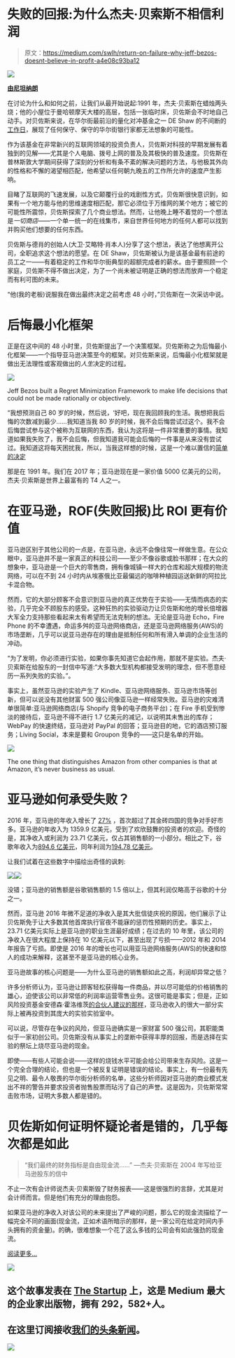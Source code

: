 # 失败的回报:为什么杰夫·贝索斯不相信利润

> 原文：<https://medium.com/swlh/return-on-failure-why-jeff-bezos-doesnt-believe-in-profit-a4e08c93ba12>

![](img/9524887380f36807a138a3bc020ec2c4.png)

[**由尼坦纳朗**](https://www.linkedin.com/in/nitant-narang-49446014/)

在讨论为什么和如何之前，让我们从最开始说起:1991 年，杰夫·贝索斯在蜡烛两头烧；他的小屋位于曼哈顿摩天大楼的高层，包括一张临时床，贝佐斯会不时地自己动手。对贝佐斯来说，在华尔街最前沿的量化对冲基金之一 DE Shaw 的不间断的[工作日](https://books.google.ca/books?id=t95iRvivDHIC&printsec=frontcover&dq=the+everything+store&hl=en&sa=X&ved=0ahUKEwjzhLKYw6XVAhVmjFQKHefACxAQ6AEIJjAA#v=onepage&q=regret%20minimization&f=false)，展现了任何保守、保守的华尔街银行家都无法想象的可能性。

作为该基金在非常新兴的互联网领域的投资负责人，贝佐斯对科技的早期发展有着独到的见解——尤其是个人电脑、拨号上网的普及及其极快的普及速度。贝佐斯在普林斯敦大学期间获得了深刻的分析和有条不紊的解决问题的方法，与他极其外向的性格和不懈的渴望相匹配，他希望以任何朝九晚五的工作所允许的速度产生影响。

目睹了互联网的飞速发展，以及它颠覆行业的戏剧性方式，贝佐斯很快意识到，如果有一个地方能与他的思维速度相匹配，那它必须位于万维网的某个地方；被它的可能性所震惊，贝佐斯探索了几个商业想法。然而，让他晚上睡不着觉的一个想法是*一切商店*——一个单一统一的在线集市，来自世界任何地方的任何人都可以找到并购买他们想要的任何东西。

贝佐斯与德肖的创始人(大卫·艾略特·肖本人)分享了这个想法，表达了他想离开公司，全职追求这个想法的愿望。在 DE Shaw，贝佐斯被认为是该基金最有前途的员工之一——有着稳定的工作和华尔街典型的超额完成者的薪水。由于要照顾一个家庭，贝佐斯不得不做出决定，为了一个尚未被证明是正确的想法而放弃一个稳定而有利可图的未来。

“他(我的老板)说服我在做出最终决定之前考虑 48 小时，”贝佐斯在一次采访中说。

# 后悔最小化框架

正是在这中间的 48 小时里，贝佐斯提出了一个决策框架。贝佐斯称之为后悔最小化框架——一个指导亚马逊决策至今的框架。对贝佐斯来说，后悔最小化框架就是做出无法理性或客观做出的*人生*决定的过程。

![](img/cf1e3c9c43cf573f5f2c666feac51d34.png)

Jeff Bezos built a Regret Minimization Framework to make life decisions that could not be made rationally or objectively.

“我想预测自己 80 岁的时候，然后说，‘好吧，现在我回顾我的生活。我想把我后悔的次数减到最少……我知道当我 80 岁的时候，我不会后悔尝试过这个。我不会后悔尝试参与这个被称为互联网的东西，我认为这将是一件非常重要的事情。我知道如果我失败了，我不会后悔，但我知道我可能会后悔的一件事是从来没有尝试过。我知道这将每天困扰我，所以，当我这样想的时候，这是一个难以置信的[简单的决定](https://www.youtube.com/watch?v=jwG_qR6XmDQ)

那是在 1991 年。我们在 2017 年；亚马逊现在是一家价值 5000 亿美元的公司，杰夫·贝索斯是世界上最富有的 T4 人之一。

# 在亚马逊，ROF(失败回报)比 ROI 更有价值

亚马逊区别于其他公司的一点是，在亚马逊，永远不会像往常一样做生意。在公众眼中，亚马逊并不是一家真正的科技公司——至少不像谷歌或脸书那样；在大众的想象中，亚马逊是一个巨大的零售商，拥有像城镇一样大的仓库和超大规模的物流网络，可以在不到 24 小时内从埃塞俄比亚最偏远的咖啡种植园运送新鲜的阿拉比卡混合物。

然而，它的大部分顾客不会意识到亚马逊的真正优势在于实验——无情而病态的实验，几乎完全不顾股东的感受。这种狂热的实验驱动力让贝佐斯和他的增长倍增器大军全力支持那些看起来太有希望而无法克制的想法。无论是亚马逊 Echo，Fire Phone 的不幸遭遇，命运多舛的亚马逊网络商店，还是亚马逊网络服务(AWS)的市场垄断，几乎可以说亚马逊存在的理由是抵制任何和所有滑入单调的企业生活的冲动。

“为了发明，你必须进行实验，如果你事先知道它会起作用，那就不是实验。杰夫·贝索斯在给股东的一封信中写道:“大多数大型机构都接受发明的理念，但不愿意经历一系列失败的实验。”。

事实上，虽然亚马逊的实验产生了 Kindle、亚马逊网络服务、亚马逊市场等创新，但可以说没有其他财富 500 强公司像亚马逊一样经常失败。亚马逊的灾难清单很简单:亚马逊网络商店(与 Shopify 竞争的电子商务平台)；在 Fire 手机受到惨淡的接待后，亚马逊不得不进行 1.7 亿美元的减记，以说明其未售出的库存；WebPay 的快速终结，亚马逊对 PayPal 的回答；亚马逊目的地，它的酒店预订服务；Living Social，本来是要和 Groupon 竞争的——这只是名单的开始。

![](img/278f5d5d7c5e7135a7beef976d6c9984.png)

The one thing that distinguishes Amazon from other companies is that at Amazon, it’s never business as usual.

# 亚马逊如何承受失败？

2016 年，亚马逊的年收入增长了 [27%](http://www.seattletimes.com/business/amazon/amazon-revenues-hit-by-stronger-dollar-miss-wall-street-expectations/) ，首次超过了其金砖四国的竞争对手好市多。亚马逊的年收入为 1359.9 亿美元，受到了欢欣鼓舞的投资者的欢迎。奇怪的是，其净收入或利润为 23.71 亿美元，仅占其销售额的一小部分。相比之下，谷歌年收入为[894.6 亿美元](https://www.statista.com/statistics/266206/googles-annual-global-revenue/)，同年利润为[194.78 亿美元](https://www.statista.com/statistics/513049/alphabet-annual-global-income/)。

让我们试着在这些数字中描绘出奇怪的讽刺:

![](img/fde19830ff9c5d730cb014140ca05c2c.png)![](img/ac9c41cce9828b3d51a2a331b2658e3b.png)

没错；亚马逊的销售额是谷歌销售额的 1.5 倍以上，但其利润仅略高于谷歌的十分之一。

然而，亚马逊 2016 年微不足道的净收入是其大批信徒庆祝的原因，他们展示了让贝佐斯免于让大多数其他首席执行官夜不能寐的惩罚性预期的历史。事实上，23.71 亿美元实际上是亚马逊的职业生涯最好成绩；在过去的 10 年里，该公司的净收入在很大程度上保持在 10 亿美元以下，甚至出现了亏损——2012 年和 2014 年报告了亏损。即使是 2016 年的增长也可以用亚马逊网络服务(AWS)的快速和惊人的成功来解释，这甚至不是亚马逊的核心业务。

亚马逊故事的核心问题是——为什么亚马逊的销售额如此之高，利润却异常之低？

许多分析师认为，亚马逊让顾客轻松获得每一件商品，并以尽可能低的价格销售的雄心，迫使该公司以非常低的利润率运营零售业务。这很可能是事实；但是，正如风险投资基金安德森·霍洛维茨[的合伙人建议的那样](https://a16z.com/2014/09/05/why-amazon-has-no-profits-and-why-it-works/)，亚马逊收入的很大一部分实际上被再投资到其庞大的实验实验室中。

可以说，尽管存在争议的风险，但亚马逊确实是一家财富 500 强公司，其职能类似于一家初创公司。贝佐斯没有从事实上的垄断中获得丰厚的回报，而是选择在实验的祭坛上烧尽亚马逊的现金。

即使——有些人可能会说——这样的烧钱水平可能会给公司带来生存风险。这是一个完全合理的结论，但也是一个被反复证明是错误的结论。事实上，有一份最有先见之明、最令人敬畏的华尔街分析师的名单，这些分析师因对亚马逊的商业模式发出不祥的警告并要求投资者抛售股票而玷污了自己的声誉。这是因为，贝佐斯常常击败市场，证明大多数人都是错的。

# 贝佐斯如何证明怀疑论者是错的，几乎每次都是如此

> “我们最终的财务指标是自由现金流……”
> —杰夫·贝索斯在 2004 年写给亚马逊股东的信中

不止一次有会计师说杰夫·贝索斯毁了财务报表——这是很强烈的言辞，尤其是对会计师而言。但是他们有充分的理由抱怨。

如果亚马逊的净收入对该公司的未来提出了严峻的问题，那么它的现金流描绘了一幅完全不同的画面(现金流，正如术语所暗示的那样，是一家公司在给定时间内手头拥有的资金量)。的确，很难想象一个花了这么多钱的公司会有如此强劲的现金流。

[阅读更多…](https://blog.procurify.com/2017/08/08/manage-cash-flow-jeff-bezos/)

![](img/731acf26f5d44fdc58d99a6388fe935d.png)

## 这个故事发表在 [The Startup](https://medium.com/swlh) 上，这是 Medium 最大的企业家出版物，拥有 292，582+人。

## 在这里订阅接收[我们的头条新闻](http://growthsupply.com/the-startup-newsletter/)。

![](img/731acf26f5d44fdc58d99a6388fe935d.png)